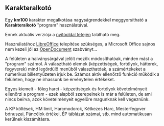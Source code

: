 ## Karakteralkotó

Egy **km100** karakter megalkotása nagyságrendekkel meggyorsítható a **Karakteralkotó** "program" használatával.

Ennek aktuális verziója a [nyitóoldal tetején](start.md#karakteralkot%C3%B3k) található meg. 
<!-- markdown-link-check-disable -->
Használatához [LibreOffice](https://www.libreoffice.org/download/download/) telepítése szükséges, a Microsoft Office sajnos nem kezeli jól az [OpenDocument](https://groups.oasis-open.org/communities/tc-community-home2?CommunityKey=4bf06d41-79ad-4c58-9e8e-018dc7d05da8) szabványt...
<!-- markdown-link-check-enable -->

A felületen a halványsárgával jelölt mezők módosíthatóak, minden mást a "program" számol. A választható elemek (képzettségek, fortélyok, hátterek, fegyverek) mind legördülő menüből választhatóak, a számértékeket a numerikus billentyűzeten írjuk be. Számos aktív ellenőrző funkció működik a felületen, hogy ne írhassunk be érvénytelen értékeket.

Egyes kiemelt - főleg harci - képzettségek és fortélyok követelményeit ellenőrzi a program - ezek alapból szerepelnek is már a felületen, de ami nincs beírva, azok követelményeit egyelőre magunknak kell végeznünk.

A KP költések, HM limit, Harcmodorok, Kétkezes Harc, Mesterfegyver bónuszai, Páncélok értékei, ÉP táblázat számai, stb. mind automatikusan kerülnek kiszámításra.

